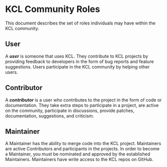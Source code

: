 # KCL Community Roles

This document describes the set of roles individuals may have within the KCL community.

## User

A ***user*** is someone that uses KCL. They contribute to KCL projects by providing feedback to developers in the form of bug reports and feature suggestions. Users participate in the KCL community by helping other users.

## Contributor

A ***contributor*** is a user who contributes to the project in the form of code or documentation. They take extra steps to participate in a project, are active on the community, participate in discussions, provide patches, documentation, suggestions, and criticism.

## Maintainer

A Maintainer has the ability to merge code into the KCL project. Maintainers are active Contributors and participants in the projects. In order to become a Maintainer, you must be nominated and approved by the established Maintainers. Maintainers have write access to the KCL repos on GitHub.
